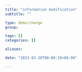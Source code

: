 ```yaml
---
title: "information modification"
subtitle: ""

type: demo/change
group:

tags: []
categories: []

aliases:

date: "2023-03-28T00:00:28+08:00"

---
```


